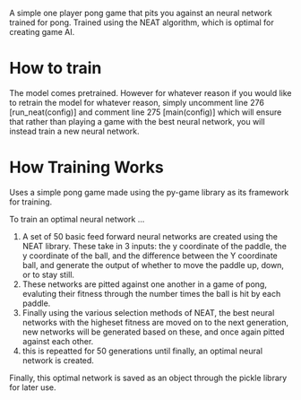A simple one player pong game that pits you against an neural network trained for pong. Trained using the NEAT algorithm, which is optimal for creating game AI. 

# How to train
The model comes pretrained. However for whatever reason if you would like to retrain the model for whatever reason, simply uncomment line 276  [run_neat(config)] and comment line 275 [main(config)] which will ensure that rather than playing a game with the best neural network, you will instead train a new neural network.

# How Training Works
Uses a simple pong game made using the py-game library as its framework for training. 

To train an optimal neural network ...
1. A set of 50 basic feed forward neural networks are created using the NEAT library. These take in 3 inputs: the y coordinate of the paddle, the y coordinate of the ball, and the difference between the Y coordinate ball, and generate the output of whether to move the paddle up, down,  or to stay still. 
2. These networks are pitted against one another in a game of pong, evaluting their fitness through the number times the ball is hit by each paddle. 
3. Finally using the various selection methods of NEAT, the best neural networks with the higheset fitness are moved on to the next generation, new networks will be generated based on these, and once again pitted against each other. 
4. this is repeatted for 50 generations until finally, an optimal neural network is created.

Finally, this optimal network is saved as an object through the pickle library for later use.
